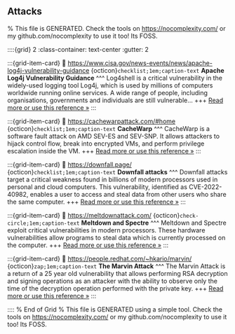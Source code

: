 ## Attacks  

% This file is GENERATED. Check the tools on https://nocomplexity.com/ or my github.com/nocomplexity to use it too! Its FOSS. 

::::{grid} 2
:class-container: text-center
:gutter: 2

:::{grid-item-card}
:link: https://www.cisa.gov/news-events/news/apache-log4j-vulnerability-guidance 
{octicon}`checklist;1em;caption-text` **Apache Log4j Vulnerability Guidance**
^^^
Log4shell is a critical vulnerability in the widely-used logging tool Log4j, which is used by millions of computers worldwide running online services. A wide range of people, including organisations, governments and individuals are still vulnerable...
+++
[Read more or use this reference »](https://www.cisa.gov/news-events/news/apache-log4j-vulnerability-guidance)
:::


:::{grid-item-card}
:link: https://cachewarpattack.com/#home 
{octicon}`checklist;1em;caption-text` **CacheWarp**
^^^
CacheWarp is a software fault attack on AMD SEV-ES and SEV-SNP. It allows attackers to hijack control flow, break into encrypted VMs, and perform privilege escalation inside the VM.
+++
[Read more or use this reference »](https://cachewarpattack.com/#home)
:::


:::{grid-item-card}
:link: https://downfall.page/ 
{octicon}`checklist;1em;caption-text` **Downfall attacks**
^^^
Downfall attacks target a critical weakness found in billions of modern processors used in personal and cloud computers. This vulnerability, identified as CVE-2022-40982, enables a user to access and steal data from other users who share the same computer.
+++
[Read more or use this reference »](https://downfall.page/)
:::


:::{grid-item-card}
:link: https://meltdownattack.com/ 
{octicon}`check-circle;1em;caption-text` **Meltdown and Spectre**
^^^
Meltdown and Spectre exploit critical vulnerabilities in modern processors. These hardware vulnerabilities allow programs to steal data which is currently processed on the computer.
+++
[Read more or use this reference »](https://meltdownattack.com/)
:::


:::{grid-item-card}
:link: https://people.redhat.com/~hkario/marvin/ 
{octicon}`zap;1em;caption-text` **The Marvin Attack**
^^^
The Marvin Attack is a return of a 25 year old vulnerability that allows performing RSA decryption and signing operations as an attacker with the ability to observe only the time of the decryption operation performed with the private key. 
+++
[Read more or use this reference »](https://people.redhat.com/~hkario/marvin/)
:::


:::: 
 % End of Grid 
% This file is GENERATED using a simple tool. Check the tools on https://nocomplexity.com/ or my github.com/nocomplexity to use it too! Its FOSS. 

